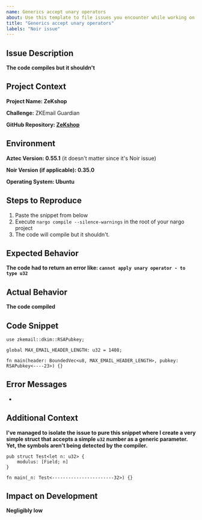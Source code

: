 ```yaml
---
name: Generics accept unary operators
about: Use this template to file issues you encounter while working on your challenges.
title: "Generics accept unary operators"
labels: "Noir issue"
---
```


## Issue Description

**The code compiles but it shouldn't**

## Project Context

**Project Name: ZeKshop**

**Challenge:** ZKEmail Guardian

**GitHub Repository: [ZeKshop](https://github.com/NikolayKostadinov21/ZeKshop)**

## Environment

**Aztec Version: 0.55.1** (it doesn't matter since it's Noir issue)

**Noir Version (if applicable): 0.35.0**

**Operating System: Ubuntu**

## Steps to Reproduce

1. Paste the snippet from below
2. Execute `nargo compile --silence-warnings` in the root of your nargo project
3. The code will compile but it shouldn't.

## Expected Behavior

**The code had to return an error like: `cannot apply unary operator - to type u32`**

## Actual Behavior

**The code compiled**

## Code Snippet

```
use zkemail::dkim::RSAPubkey;

global MAX_EMAIL_HEADER_LENGTH: u32 = 1408;

fn main(header: BoundedVec<u8, MAX_EMAIL_HEADER_LENGTH>, pubkey: RSAPubkey<----23>) {}
```

## Error Messages
-

## Additional Context

**I've managed to isolate the issue to pure this snippet where I create a very simple struct that accepts a simple `u32` number as a generic parameter. Yet, the symbols aren't being detected by the compiler.**

```
pub struct Test<let n: u32> {
    modulus: [Field; n]
}

fn main(_n: Test<-----------------------32>) {}
```

## Impact on Development

**Negligibly low**
